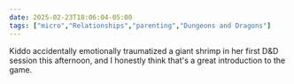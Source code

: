 ```yaml
---
date: 2025-02-23T18:06:04-05:00
tags: ["micro","Relationships","parenting","Dungeons and Dragons"]
---
```

Kiddo accidentally emotionally traumatized a giant shrimp in her first D&D session this afternoon, and I honestly think that's a great introduction to the game.